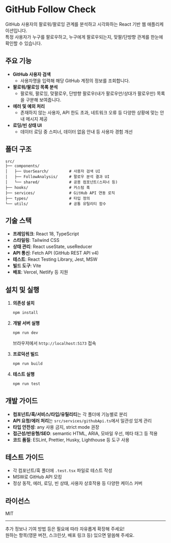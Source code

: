 

# GitHub Follow Check

GitHub 사용자의 팔로워/팔로잉 관계를 분석하고 시각화하는 React 기반 웹 애플리케이션입니다.  
특정 사용자가 누구를 팔로우하고, 누구에게 팔로우되는지, 맞팔/단방향 관계를 한눈에 확인할 수 있습니다.

## 주요 기능

- **GitHub 사용자 검색**  
  - 사용자명을 입력해 해당 GitHub 계정의 정보를 조회합니다.
- **팔로워/팔로잉 목록 분석**  
  - 팔로워, 팔로잉, 맞팔로우, 단방향 팔로우(내가 팔로우만/상대가 팔로우만) 목록을 구분해 보여줍니다.
- **에러 및 예외 처리**  
  - 존재하지 않는 사용자, API 한도 초과, 네트워크 오류 등 다양한 상황에 맞는 안내 메시지 제공
- **로딩/빈 상태 UI**  
  - 데이터 로딩 중 스피너, 데이터 없음 안내 등 사용자 경험 개선

## 폴더 구조

```
src/
├── components/
│   ├── UserSearch/         # 사용자 검색 UI
│   ├── FollowAnalysis/     # 팔로우 분석 결과 UI
│   └── shared/             # 공용 컴포넌트(스피너 등)
├── hooks/                  # 커스텀 훅
├── services/               # GitHub API 연동 로직
├── types/                  # 타입 정의
└── utils/                  # 공통 유틸리티 함수
```

## 기술 스택

- **프레임워크**: React 18, TypeScript
- **스타일링**: Tailwind CSS
- **상태 관리**: React useState, useReducer
- **API 통신**: Fetch API (GitHub REST API v4)
- **테스트**: React Testing Library, Jest, MSW
- **빌드 도구**: Vite
- **배포**: Vercel, Netlify 등 지원

## 설치 및 실행

1. **의존성 설치**
   ```bash
   npm install
   ```
2. **개발 서버 실행**
   ```bash
   npm run dev
   ```
   브라우저에서 `http://localhost:5173` 접속

3. **프로덕션 빌드**
   ```bash
   npm run build
   ```

4. **테스트 실행**
   ```bash
   npm run test
   ```

## 개발 가이드

- **컴포넌트/훅/서비스/타입/유틸리티**는 각 폴더에 기능별로 분리
- **API 요청/에러 처리**는 `src/services/githubApi.ts`에서 일관성 있게 관리
- **타입 안전성**: any 사용 금지, strict mode 권장
- **접근성/반응형/SEO**: semantic HTML, ARIA, 모바일 우선, 메타 태그 등 적용
- **코드 품질**: ESLint, Prettier, Husky, Lighthouse 등 도구 사용

## 테스트 가이드

- 각 컴포넌트/훅 폴더에 `.test.tsx` 파일로 테스트 작성
- MSW로 GitHub API 모킹
- 정상 동작, 에러, 로딩, 빈 상태, 사용자 상호작용 등 다양한 케이스 커버

## 라이선스

MIT

---

추가 정보나 기여 방법 등은 필요에 따라 자유롭게 확장해 주세요!  
원하는 항목(영문 버전, 스크린샷, 배포 링크 등) 있으면 말씀해 주세요.